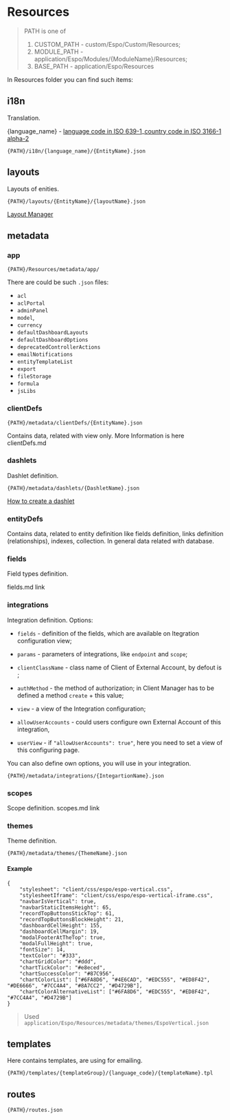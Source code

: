 # Resources

>PATH is one of 
>1. CUSTOM_PATH - custom/Espo/Custom/Resources;
>2. MODULE_PATH - application/Espo/Modules/{ModuleName}/Resources;
>3. BASE_PATH - application/Espo/Resources

In Resources folder you can find such items:

## i18n 

Translation.

{language_name} - [language code in ISO 639-1](https://en.wikipedia.org/wiki/ISO_639-1)_[country code in ISO 3166-1 alpha-2](https://en.wikipedia.org/wiki/ISO_3166-1_alpha-2)

`{PATH}/i18n/{language_name}/{EntityName}.json`


## layouts

Layouts of enities.

`{PATH}/layouts/{EntityName}/{layoutName}.json`

[Layout Manager](https://github.com/espocrm/documentation/blob/master/administration/layout-manager.md)


## metadata

### app

`{PATH}/Resources/metadata/app/`

There are could be such `.json` files:
- `acl`
- `aclPortal`
- `adminPanel`
- `model`,
- `currency`
- `defaultDashboardLayouts`
- `defaultDashboardOptions`
- `deprecatedControllerActions`
- `emailNotifications`
- `entityTemplateList`
- `export`
- `fileStorage`
- `formula`
- `jsLibs`

        
### clientDefs 

`{PATH}/metadata/clientDefs/{EntityName}.json`

Contains data, related with view only. More Information is here
clientDefs.md
    
### dashlets

Dashlet definition.

`{PATH}/metadata/dashlets/{DashletName}.json`

[How to create a dashlet](https://github.com/espocrm/documentation/blob/master/development/how-to-create-a-dashlet.md)


### entityDefs

Contains data, related to entity definition like fields definition, links definition (relationships), indexes, collection. In general data related with database.


### fields

Field types definition.

fields.md link


### integrations

Integration definition. Options:
 
- `fields` - definition of the fields, which are available on Itegration configuration view;

- `params` - parameters of integrations, like `endpoint` and `scope`;

- `clientClassName` - class name of Client of External Account, by defout is ;

- `authMethod` - the method of authorization; in Client Manager has to be defined a method `create` + this value;

- `view` - a view of the Integration configuration;

- `allowUserAccounts` - could users configure own External Account of this integration,

- `userView` - if `"allowUserAccounts": true"`, here you need to set a view of this configuring page.
 
 You can also define own options, you will use in your integration.

 
`{PATH}/metadata/integrations/{IntegartionName}.json`


### scopes

Scope definition. scopes.md link


### themes

Theme definition.

`{PATH}/metadata/themes/{ThemeName}.json`

#### Example

```
{
    "stylesheet": "client/css/espo/espo-vertical.css",
    "stylesheetIframe": "client/css/espo/espo-vertical-iframe.css",
    "navbarIsVertical": true,
    "navbarStaticItemsHeight": 65,
    "recordTopButtonsStickTop": 61,
    "recordTopButtonsBlockHeight": 21,
    "dashboardCellHeight": 155,
    "dashboardCellMargin": 19,
    "modalFooterAtTheTop": true,
    "modalFullHeight": true,
    "fontSize": 14,
    "textColor": "#333",
    "chartGridColor": "#ddd",
    "chartTickColor": "#e8eced",
    "chartSuccessColor": "#87C956",
    "chartColorList": ["#6FA8D6", "#4E6CAD", "#EDC555", "#ED8F42", "#DE6666", "#7CC4A4", "#8A7CC2", "#D4729B"],
    "chartColorAlternativeList": ["#6FA8D6", "#EDC555", "#ED8F42", "#7CC4A4", "#D4729B"]
}
```
>Used `application/Espo/Resources/metadata/themes/EspoVertical.json`


## templates
    
Here contains templates, are using for emailing.

`{PATH}/templates/{templateGroup}/{language_code}/{templateName}.tpl`


## routes 

`{PATH}/routes.json`
